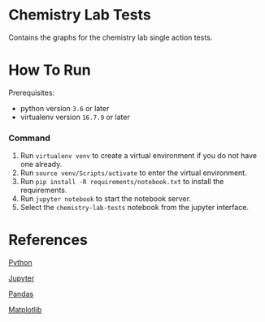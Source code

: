 # Chemistry Lab Tests

Contains the graphs for the chemistry lab single action tests.

# How To Run

Prerequisites:
* python version ```3.6``` or later
* virtualenv version ```16.7.9``` or later

### Command

1. Run ```virtualenv venv``` to create a virtual environment if you do not have one already.
2. Run ```source venv/Scripts/activate``` to enter the virtual environment.
3. Run ```pip install -R requirements/notebook.txt``` to install the requirements.
4. Run ```jupyter notebook``` to start the notebook server.
5. Select the ```chemistry-lab-tests``` notebook from the jupyter interface.

# References

[Python](https://www.python.org/)

[Jupyter](https://jupyter.org/)

[Pandas](https://pandas.pydata.org/)

[Matplotlib](https://matplotlib.org/)
